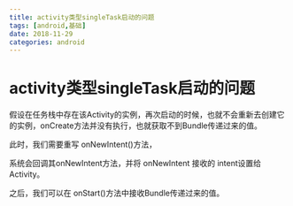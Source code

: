 ```yaml
---
title: activity类型singleTask启动的问题
tags: [android,基础]
date: 2018-11-29
categories: android
---
```


# activity类型singleTask启动的问题

假设在任务栈中存在该Activity的实例，再次启动的时候，也就不会重新去创建它的实例，onCreate方法并没有执行，也就获取不到Bundle传递过来的值。

此时，我们需要重写 onNewIntent()方法，

系统会回调其onNewIntent方法，并将 onNewIntent 接收的 intent设置给 Activity。

之后，我们可以在 onStart()方法中接收Bundle传递过来的值。
